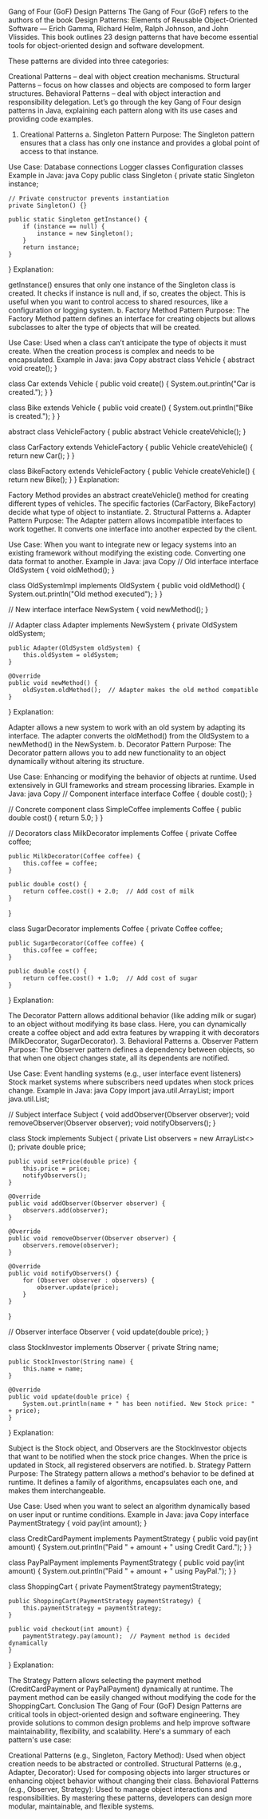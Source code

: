 Gang of Four (GoF) Design Patterns
The Gang of Four (GoF) refers to the authors of the book Design Patterns: Elements of Reusable Object-Oriented Software — Erich Gamma, Richard Helm, Ralph Johnson, and John Vlissides. This book outlines 23 design patterns that have become essential tools for object-oriented design and software development.

These patterns are divided into three categories:

Creational Patterns – deal with object creation mechanisms.
Structural Patterns – focus on how classes and objects are composed to form larger structures.
Behavioral Patterns – deal with object interaction and responsibility delegation.
Let’s go through the key Gang of Four design patterns in Java, explaining each pattern along with its use cases and providing code examples.

1. Creational Patterns
a. Singleton Pattern
Purpose: The Singleton pattern ensures that a class has only one instance and provides a global point of access to that instance.

Use Case:
Database connections
Logger classes
Configuration classes
Example in Java:
java
Copy
public class Singleton {
    private static Singleton instance;

    // Private constructor prevents instantiation
    private Singleton() {}

    public static Singleton getInstance() {
        if (instance == null) {
            instance = new Singleton();
        }
        return instance;
    }
}
Explanation:

getInstance() ensures that only one instance of the Singleton class is created. It checks if instance is null and, if so, creates the object.
This is useful when you want to control access to shared resources, like a configuration or logging system.
b. Factory Method Pattern
Purpose: The Factory Method pattern defines an interface for creating objects but allows subclasses to alter the type of objects that will be created.

Use Case:
Used when a class can’t anticipate the type of objects it must create.
When the creation process is complex and needs to be encapsulated.
Example in Java:
java
Copy
abstract class Vehicle {
    abstract void create();
}

class Car extends Vehicle {
    public void create() {
        System.out.println("Car is created.");
    }
}

class Bike extends Vehicle {
    public void create() {
        System.out.println("Bike is created.");
    }
}

abstract class VehicleFactory {
    public abstract Vehicle createVehicle();
}

class CarFactory extends VehicleFactory {
    public Vehicle createVehicle() {
        return new Car();
    }
}

class BikeFactory extends VehicleFactory {
    public Vehicle createVehicle() {
        return new Bike();
    }
}
Explanation:

Factory Method provides an abstract createVehicle() method for creating different types of vehicles.
The specific factories (CarFactory, BikeFactory) decide what type of object to instantiate.
2. Structural Patterns
a. Adapter Pattern
Purpose: The Adapter pattern allows incompatible interfaces to work together. It converts one interface into another expected by the client.

Use Case:
When you want to integrate new or legacy systems into an existing framework without modifying the existing code.
Converting one data format to another.
Example in Java:
java
Copy
// Old interface
interface OldSystem {
    void oldMethod();
}

class OldSystemImpl implements OldSystem {
    public void oldMethod() {
        System.out.println("Old method executed");
    }
}

// New interface
interface NewSystem {
    void newMethod();
}

// Adapter
class Adapter implements NewSystem {
    private OldSystem oldSystem;

    public Adapter(OldSystem oldSystem) {
        this.oldSystem = oldSystem;
    }

    @Override
    public void newMethod() {
        oldSystem.oldMethod();  // Adapter makes the old method compatible
    }
}
Explanation:

Adapter allows a new system to work with an old system by adapting its interface.
The adapter converts the oldMethod() from the OldSystem to a newMethod() in the NewSystem.
b. Decorator Pattern
Purpose: The Decorator pattern allows you to add new functionality to an object dynamically without altering its structure.

Use Case:
Enhancing or modifying the behavior of objects at runtime.
Used extensively in GUI frameworks and stream processing libraries.
Example in Java:
java
Copy
// Component interface
interface Coffee {
    double cost();
}

// Concrete component
class SimpleCoffee implements Coffee {
    public double cost() {
        return 5.0;
    }
}

// Decorators
class MilkDecorator implements Coffee {
    private Coffee coffee;

    public MilkDecorator(Coffee coffee) {
        this.coffee = coffee;
    }

    public double cost() {
        return coffee.cost() + 2.0;  // Add cost of milk
    }
}

class SugarDecorator implements Coffee {
    private Coffee coffee;

    public SugarDecorator(Coffee coffee) {
        this.coffee = coffee;
    }

    public double cost() {
        return coffee.cost() + 1.0;  // Add cost of sugar
    }
}
Explanation:

The Decorator Pattern allows additional behavior (like adding milk or sugar) to an object without modifying its base class.
Here, you can dynamically create a coffee object and add extra features by wrapping it with decorators (MilkDecorator, SugarDecorator).
3. Behavioral Patterns
a. Observer Pattern
Purpose: The Observer pattern defines a dependency between objects, so that when one object changes state, all its dependents are notified.

Use Case:
Event handling systems (e.g., user interface event listeners)
Stock market systems where subscribers need updates when stock prices change.
Example in Java:
java
Copy
import java.util.ArrayList;
import java.util.List;

// Subject
interface Subject {
    void addObserver(Observer observer);
    void removeObserver(Observer observer);
    void notifyObservers();
}

class Stock implements Subject {
    private List<Observer> observers = new ArrayList<>();
    private double price;

    public void setPrice(double price) {
        this.price = price;
        notifyObservers();
    }

    @Override
    public void addObserver(Observer observer) {
        observers.add(observer);
    }

    @Override
    public void removeObserver(Observer observer) {
        observers.remove(observer);
    }

    @Override
    public void notifyObservers() {
        for (Observer observer : observers) {
            observer.update(price);
        }
    }
}

// Observer
interface Observer {
    void update(double price);
}

class StockInvestor implements Observer {
    private String name;

    public StockInvestor(String name) {
        this.name = name;
    }

    @Override
    public void update(double price) {
        System.out.println(name + " has been notified. New Stock price: " + price);
    }
}
Explanation:

Subject is the Stock object, and Observers are the StockInvestor objects that want to be notified when the stock price changes.
When the price is updated in Stock, all registered observers are notified.
b. Strategy Pattern
Purpose: The Strategy pattern allows a method's behavior to be defined at runtime. It defines a family of algorithms, encapsulates each one, and makes them interchangeable.

Use Case:
Used when you want to select an algorithm dynamically based on user input or runtime conditions.
Example in Java:
java
Copy
interface PaymentStrategy {
    void pay(int amount);
}

class CreditCardPayment implements PaymentStrategy {
    public void pay(int amount) {
        System.out.println("Paid " + amount + " using Credit Card.");
    }
}

class PayPalPayment implements PaymentStrategy {
    public void pay(int amount) {
        System.out.println("Paid " + amount + " using PayPal.");
    }
}

class ShoppingCart {
    private PaymentStrategy paymentStrategy;

    public ShoppingCart(PaymentStrategy paymentStrategy) {
        this.paymentStrategy = paymentStrategy;
    }

    public void checkout(int amount) {
        paymentStrategy.pay(amount);  // Payment method is decided dynamically
    }
}
Explanation:

The Strategy Pattern allows selecting the payment method (CreditCardPayment or PayPalPayment) dynamically at runtime.
The payment method can be easily changed without modifying the code for the ShoppingCart.
Conclusion
The Gang of Four (GoF) Design Patterns are critical tools in object-oriented design and software engineering. They provide solutions to common design problems and help improve software maintainability, flexibility, and scalability. Here's a summary of each pattern's use case:

Creational Patterns (e.g., Singleton, Factory Method): Used when object creation needs to be abstracted or controlled.
Structural Patterns (e.g., Adapter, Decorator): Used for composing objects into larger structures or enhancing object behavior without changing their class.
Behavioral Patterns (e.g., Observer, Strategy): Used to manage object interactions and responsibilities.
By mastering these patterns, developers can design more modular, maintainable, and flexible systems.